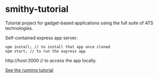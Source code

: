smithy-tutorial
===============

Tutorial project for gadget-based applications using the full suite of ATS technologies.

Self-contained express app server:
```
npm install; // to install that app once cloned
npm start; // to run the express app
```

http://host:3000 // to access the app locally.

[See the running tutorial](http://smithy-tutorial.elasticbeanstalk.com/)
